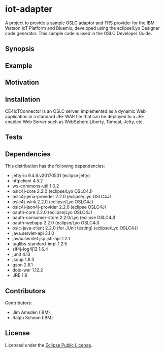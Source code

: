 # iot-adapter

A project to provide a sample OSLC adaptor and TRS provider for the IBM Watson IoT Platform and Bluemix, developed using the eclipse/Lyo Designer code generator. This sample code is used in the OSLC Developer Guide.

## Synopsis

 
## Example



## Motivation




## Installation

CE4IoTConnector is an OSLC server, implemented as a dynamic Web application in a standard JEE WAR file that can be deployed to a JEE enabled Web Server such as WebSphere Liberty, Tomcat, Jetty, etc.

## Tests


## Dependencies

This distribution has the following dependencies:

* jetty-io 9.4.6.v20170531 (eclipse jetty)
* httpclient 4.5.2
* ws-commons-util 1.0.2
* oslc4j-core 2.2.0 (eclipse/Lyo OSLC4J)
* oslc4j-jena-provider 2.2.0 (eclipse/Lyo OSLC4J)
* oslc4j-wink 2.2.0 (eclipse/Lyo OSLC4J)
* oslc4j-json4j-provider 2.2.0 (eclipse OSLC4J)
* oauth-core 2.2.0 (eclipse/Lyo OSLC4J)
* oauth-consumer-store 2.2.0/Lyo (eclipse OSLC4J)
* oauth-webapp 2.2.0 (eclipse/Lyo OSLC4J)
* oslc-java-client 2.2.0 (for JUnit testing)  (eclipse/Lyo OSLC4J)
* java.servlet-api 3.1.0
* javax.servlet.jsp.jstl-api 1.2.1
* taglibs-standard-impl 1.2.5
* slf4j-log4j12 1.6.4
* junit 4.13
* jsoup 1.8.3 
* gson 2.8.1
* dojo-war 1.12.2
* JRE 1.8

## Contributors

Contributors:

* Jim Amsden (IBM)
* Ralph Schoon (IBM)

## License

Licensed under the [Eclipse Public License](./CE4IoTConnector/license.txt).

